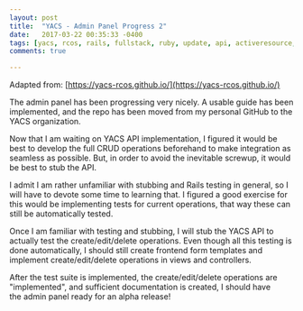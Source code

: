 ```yaml
---
layout: post
title:  "YACS - Admin Panel Progress 2"
date:   2017-03-22 00:35:33 -0400
tags: [yacs, rcos, rails, fullstack, ruby, update, api, activeresource, stubbing, testing, test-driven development, cucumber]
comments: true

---
```

Adapted from: [https://yacs-rcos.github.io/](https://yacs-rcos.github.io/)

The admin panel has been progressing very nicely. A usable guide has been implemented, and the repo has been moved from my personal GitHub to the YACS organization.

Now that I am waiting on YACS API implementation, I figured it would be best to develop the full CRUD operations beforehand to make integration as seamless as possible. But, in order to avoid the inevitable screwup, it would be best to stub the API.

I admit I am rather unfamiliar with stubbing and Rails testing in general, so I will have to devote some time to learning that. I figured a good exercise for this would be implementing tests for current operations, that way these can still be automatically tested.

Once I am familiar with testing and stubbing, I will stub the YACS API to actually test the create/edit/delete operations. Even though all this testing is done automatically, I should still create frontend form templates and implement create/edit/delete operations in views and controllers.

After the test suite is implemented, the create/edit/delete operations are "implemented", and sufficient documentation is created, I should have the admin panel ready for an alpha release!
